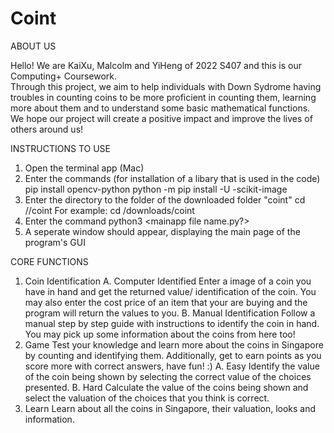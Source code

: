# Coint
ABOUT US

Hello! We are KaiXu, Malcolm and YiHeng of 2022 S407 and this is our Computing+ Coursework.  
Through this project, we aim to help individuals with Down Sydrome having troubles in counting coins to be more proficient in counting them, learning more about them and to understand some basic mathematical functions.
We hope our project will create a positive impact and improve the lives of others around us!

INSTRUCTIONS TO USE
1.  Open the terminal app (Mac)
2.  Enter the commands (for installation of a libary that is used in the code)
    pip install opencv-python
    python -m pip install -U -scikit-image
3.  Enter the directory to the folder of the downloaded folder "coint"
    cd /<directory>/coint
    For example: cd /downloads/coint
4.  Enter the command
    python3 <mainapp file name.py?>
5.  A seperate window should appear, displaying the main page of the program's GUI

CORE FUNCTIONS
1.  Coin Identification
    A.  Computer Identified
        Enter a image of a coin you have in hand and get the returned value/ identification of the coin.
        You may also enter the cost price of an item that your are buying and the program will return the values to you.
    B.  Manual Identification
        Follow a manual step by step guide with instructions to identify the coin in hand. 
        You may pick up some information about the coins from here too!
2.  Game
    Test your knowledge and learn more about the coins in Singapore by counting and identifying them.
    Additionally, get to earn points as you score more with correct answers, have fun! :)
    A.  Easy
        Identify the value of the coin being shown by selecting the correct value of the choices presented.
    B.  Hard
        Calculate the value of the coins being shown and select the valuation of the choices that you think is correct.
3.  Learn
    Learn about all the coins in Singapore, their valuation, looks and information.